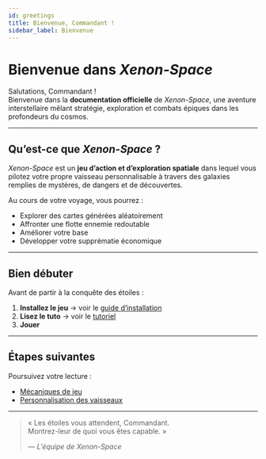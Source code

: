 ```yaml
---
id: greetings
title: Bienvenue, Commandant !
sidebar_label: Bienvenue
---
```


# Bienvenue dans *Xenon-Space*

Salutations, Commandant !  
Bienvenue dans la **documentation officielle** de *Xenon-Space*, une aventure interstellaire mêlant stratégie, exploration et combats épiques dans les profondeurs du cosmos.

---

## Qu’est-ce que *Xenon-Space* ?

*Xenon-Space* est un **jeu d’action et d’exploration spatiale** dans lequel vous pilotez votre propre vaisseau personnalisable à travers des galaxies remplies de mystères, de dangers et de découvertes.

Au cours de votre voyage, vous pourrez :

- Explorer des cartes générées aléatoirement
- Affronter une flotte ennemie redoutable
- Améliorer votre base
- Développer votre supprématie économique

---

## Bien débuter

Avant de partir à la conquête des étoiles :

1. **Installez le jeu** → voir le [guide d’installation](./installation.md)  
2. **Lisez le tuto** → voir le [tutoriel](./tutoriel.md)
3. **Jouer**

---

## Étapes suivantes

Poursuivez votre lecture :

- [Mécaniques de jeu](./mechanics.md)  
- [Personnalisation des vaisseaux](./menus.md)

---

> « Les étoiles vous attendent, Commandant.  
> Montrez-leur de quoi vous êtes capable. »  
>
> — *L’équipe de Xenon-Space*
